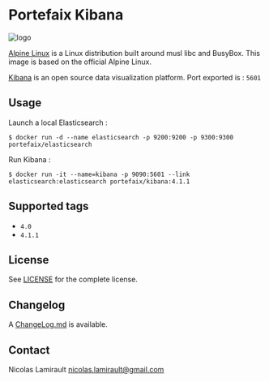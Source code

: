 # Portefaix Kibana

![logo](http://pkgs.alpinelinux.org/assets/alpinelinux-logo.svg)

[Alpine Linux][] is a Linux distribution built around musl libc and BusyBox.
This image is based on the official Alpine Linux.

[Kibana][] is an open source data visualization platform.
Port exported is : `5601`

## Usage

Launch a local Elasticsearch :

    $ docker run -d --name elasticsearch -p 9200:9200 -p 9300:9300 portefaix/elasticsearch

Run Kibana :

	$ docker run -it --name=kibana -p 9090:5601 --link elasticsearch:elasticsearch portefaix/kibana:4.1.1

## Supported tags

- `4.0`
- `4.1.1`

## License

See [LICENSE](LICENSE) for the complete license.


## Changelog

A [ChangeLog.md](ChangeLog.md) is available.


## Contact

Nicolas Lamirault <nicolas.lamirault@gmail.com>


[Alpine Linux]: http://www.alpinelinux.org

[Kibana]: https://www.elastic.co/products/kibana
